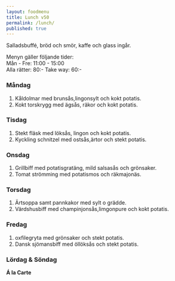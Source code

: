 ```yaml
---
layout: foodmenu
title: Lunch v50
permalink: /lunch/
published: true
---
```

Salladsbuffé, bröd och smör, kaffe och glass ingår.

Menyn gäller följande tider:  
Mån - Fre: 11:00 - 15:00  
Alla rätter: 80:- Take way: 60:-

### Måndag

1. Kåldolmar med brunsås,lingonsylt och kokt potatis.
2. Kokt torskrygg med ägsås, räkor och kokt potatis.

### Tisdag

1. Stekt fläsk med löksås, lingon och kokt potatis.
2. Kyckling schnitzel med ostsås,ärtor och stekt potatis.

### Onsdag

1. Grillbiff med potatisgratäng, mild salsasås och grönsaker.
2. Tomat strömming med potatismos och räkmajonäs.

### Torsdag

1. Ärtsoppa samt pannkakor med sylt o grädde.
2. Värdshusbiff med champinjonsås,limgonpure och kokt potatis.


### Fredag

1. oxfilegryta med grönsaker och stekt potatis.
2. Dansk sjömansbiff med öllöksås och stekt potatis.


### Lördag & Söndag

**Á la Carte**
